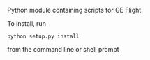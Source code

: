 Python module containing scripts for GE Flight.

To install, run

    python setup.py install

from the command line or shell prompt